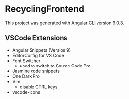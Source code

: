 # RecyclingFrontend

This project was generated with [Angular CLI](https://github.com/angular/angular-cli) version 9.0.3.

## VSCode Extensions

- Angular Snippets (Version 9)
- EditorConfig for VS Code
- Font Switcher
  - used to switch to Source Code Pro
- Jasmine code snippets
- One Dark Pro
- Vim
  - disable CTRL keys
- vscode-icons

